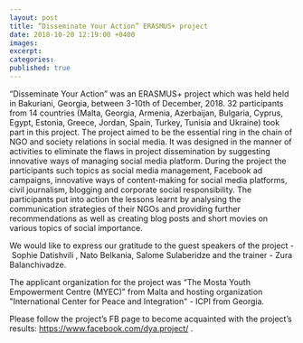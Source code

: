 ```yaml
---
layout: post
title: “Disseminate Your Action” ERASMUS+ project
date: 2018-10-20 12:19:00 +0400
images:
excerpt:
categories:
published: true
---
```


“Disseminate Your Action” was an ERASMUS+ project which was held held in Bakuriani, Georgia, between 3-10th of December, 2018. 32 participants from 14 countries (Malta, Georgia, Armenia, Azerbaijan, Bulgaria, Cyprus, Egypt, Estonia, Greece, Jordan, Spain, Turkey, Tunisia and Ukraine) took part in this project. The project aimed to be the essential ring in the chain of NGO and society relations in social media. It was designed in the manner of activities to eliminate the flaws in project dissemination by suggesting innovative ways of managing social media platform. During the project the participants such topics as social media management, Facebook ad campaigns, innovative ways of content-making for social media platforms, civil journalism, blogging and corporate social responsibility. The participants put into action the lessons learnt by analysing the communication strategies of their NGOs and providing further recommendations as well as creating blog posts and short movies on various topics of social importance.

We would like to express our gratitude to the guest speakers of the project - &nbsp;Sophie Datishvili , Nato Belkania, Salome Sulaberidze and the trainer - Zura Balanchivadze.

The applicant organization for the project was “The Mosta Youth Empowerment Centre (MYEC)” from Malta and hosting organization "International Center for Peace and Integration" - ICPI from Georgia.

Please follow the project’s FB page to become acquainted with the project’s results: https://www.facebook.com/dya.project/ .